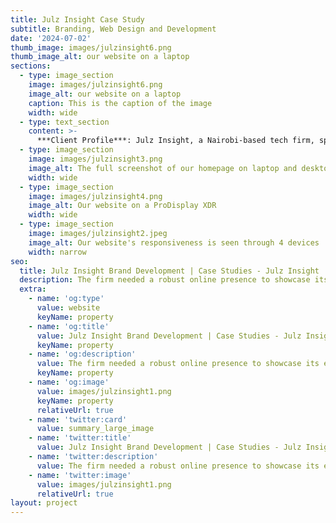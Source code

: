 ```yaml
---
title: Julz Insight Case Study
subtitle: Branding, Web Design and Development
date: '2024-07-02'
thumb_image: images/julzinsight6.png
thumb_image_alt: our website on a laptop
sections:
  - type: image_section
    image: images/julzinsight6.png
    image_alt: our website on a laptop
    caption: This is the caption of the image
    width: wide
  - type: text_section
    content: >-
      ***Client Profile***: Julz Insight, a Nairobi-based tech firm, specializes in open-source software and offers comprehensive digital solutions to SMEs and government agencies.<br>***Challenge***: The firm needed a robust online presence to showcase its expertise in managed open-source software, digital transformation, and automation services.<br>***Solution***: A sleek, responsive website was developed, featuring a dark-themed aesthetic highlighting Julz Insight’s innovative approach. The site includes detailed service descriptions, case studies, and a portfolio of their cutting-edge projects.<br>***Results***: The new website effectively communicates Julz Insight's mission to build impactful tech solutions, resulting in increased engagement and a surge in project inquiries.
  - type: image_section
    image: images/julzinsight3.png
    image_alt: The full screenshot of our homepage on laptop and desktop devices
    width: wide
  - type: image_section
    image: images/julzinsight4.png
    image_alt: Our website on a ProDisplay XDR
    width: wide
  - type: image_section
    image: images/julzinsight2.jpeg
    image_alt: Our website's responsiveness is seen through 4 devices
    width: narrow
seo:
  title: Julz Insight Brand Development | Case Studies - Julz Insight
  description: The firm needed a robust online presence to showcase its expertise in managed open-source software, digital transformation, and automation services.
  extra:
    - name: 'og:type'
      value: website
      keyName: property
    - name: 'og:title'
      value: Julz Insight Brand Development | Case Studies - Julz Insight
      keyName: property
    - name: 'og:description'
      value: The firm needed a robust online presence to showcase its expertise in managed open-source software, digital transformation, and automation services.
      keyName: property
    - name: 'og:image'
      value: images/julzinsight1.png
      keyName: property
      relativeUrl: true
    - name: 'twitter:card'
      value: summary_large_image
    - name: 'twitter:title'
      value: Julz Insight Brand Development | Case Studies - Julz Insight
    - name: 'twitter:description'
      value: The firm needed a robust online presence to showcase its expertise in managed open-source software, digital transformation, and automation services.
    - name: 'twitter:image'
      value: images/julzinsight1.png
      relativeUrl: true
layout: project
---
```

